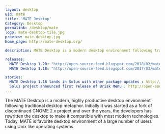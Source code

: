 ```yaml
---
layout: desktop
uid: mate
title: 'MATE Desktop'
Category: Desktop
permalink: /desktop/mate
logo: mate-desktop-tile.jpg
preview: mate-desktop.jpg
home_page: http://mate-desktop.org/

description: MATE Desktop is a modern desktop environment following traditional desktop metaphor to provide a familar experience and thereby improved productivity.

releases:
  MATE Desktop 1.20: "http://open-source-feed.blogspot.com/2018/02/mate-desktop-120-released-with-improved.html"
  MATE Desktop 1.18: "http://open-source-feed.blogspot.com/2017/03/mate-desktop-118-released-by-completing.html"

stories:
  MATE Desktop 1.18 lands in Solus with other package updates : http://open-source-feed.blogspot.com/2017/03/mate-desktop-118-lands-in-solus-with.html
  Solus project announced first release of Brisk Menu : http://open-source-feed.blogspot.com/2017/01/solus-project-announced-first-release.html
---
```


The MATE Desktop is a modern, highly productive desktop environment following traditional desktop metaphor. Initially it was started as a fork of discontinued GNOME 2.x project and over the years, the developers has rewritten the desktop to make it compatible with most modern technologies. Today, MATE is favorite desktop environment of a large number of users using Unix like operating systems.
